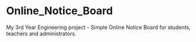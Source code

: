 # Online_Notice_Board
My 3rd Year Engineering project - Simple Online Notice Board for students, teachers and administrators.
